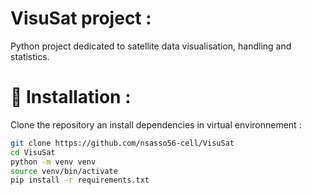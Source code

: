 # VisuSat project : 

Python project dedicated to satellite data visualisation, handling and statistics.


# 🚀 Installation :

Clone the repository an install dependencies in virtual environnement :

```bash
git clone https://github.com/nsasso56-cell/VisuSat
cd VisuSat
python -m venv venv
source venv/bin/activate
pip install -r requirements.txt
```

